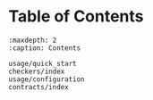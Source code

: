 # Table of Contents

```{toctree}
:maxdepth: 2
:caption: Contents

usage/quick_start
checkers/index
usage/configuration
contracts/index
```
